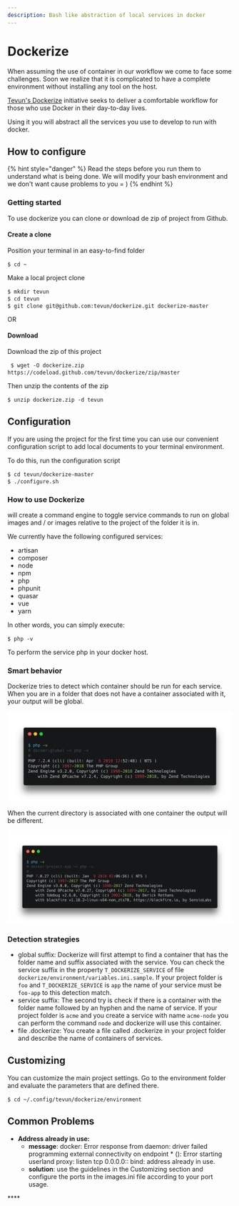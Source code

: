 ```yaml
---
description: Bash like abstraction of local services in docker
---
```


# Dockerize

When assuming the use of container in our workflow we come to face some challenges. Soon we realize that it is complicated to have a complete environment without installing any tool on the host.

[Tevun's Dockerize](https://github.com/tevun/dockerize) initiative seeks to deliver a comfortable workflow for those who use Docker in their day-to-day lives.

Using it you will abstract all the services you use to develop to run with docker.

## How to configure

{% hint style="danger" %}
Read the steps before you run them to understand what is being done. We will modify your bash environment and we don't want cause problems to you = \)
{% endhint %}

### Getting started

To use dockerize you can clone or download de zip of project from Github.

#### Create a clone

Position your terminal in an easy-to-find folder

```text
$ cd ~
```

Make a local project clone

```text
$ mkdir tevun
$ cd tevun
$ git clone git@github.com:tevun/dockerize.git dockerize-master
```

OR

#### Download

Download the zip of this project

```text
 $ wget -O dockerize.zip https://codeload.github.com/tevun/dockerize/zip/master
```

Then unzip the contents of the zip

```text
$ unzip dockerize.zip -d tevun
```

## Configuration

If you are using the project for the first time you can use our convenient configuration script to add local documents to your terminal environment.

To do this, run the configuration script

```text
$ cd tevun/dockerize-master
$ ./configure.sh
```

### How to use Dockerize

will create a command engine to toggle service commands to run on global images and / or images relative to the project of the folder it is in.

We currently have the following configured services:

* artisan
* composer
* node
* npm
* php
* phpunit
* quasar
* vue
* yarn

In other words, you can simply execute:

```text
$ php -v
```

To perform the service php in your docker host.

### Smart behavior

Dockerize tries to detect which container should be run for each service. When you are in a folder that does not have a container associated with it, your output will be global.

![](.gitbook/assets/image%20%286%29.png)

When the current directory is associated with one container the output will be different.

![](.gitbook/assets/image%20%2811%29.png)

### Detection strategies

* global suffix: Dockerize will first attempt to find a container that has the folder name and suffix associated with the service. You can check the service suffix in the property `T_DOCKERIZE_SERVICE` of file `dockerize/environment/variables.ini.sample`. If your project folder is `foo` and `T_DOCKERIZE_SERVICE` is `app` the name of your service must be `foo-app` to this detection match. 
* service suffix: The second try is check if there is a container with the folder name followed by an hyphen and the name of service. If your project folder is `acme` and you create a service with name `acme-node` you can perform the command `node` and dockerize will use this container.
* file .dockerize: You create a file called .dockerize in your project folder and describe the name of containers of services.

## Customizing

You can customize the main project settings. Go to the environment folder and evaluate the parameters that are defined there.

```text
$ cd ~/.config/tevun/dockerize/environment
```

## Common Problems

* **Address already in use:** 
  * **message**: docker: Error response from daemon: driver failed programming external connectivity on endpoint \* \(\): Error starting userland proxy: listen tcp 0.0.0.0:: bind: address already in use.
  * **solution**: use the guidelines in the Customizing section and configure the ports in the images.ini file according to your port usage.

\*\*\*\*

